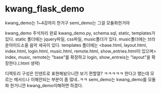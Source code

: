 kwang_flask_demo
================

kwang_demo는 1~4강까지 한거구
semi_demo는 그걸 모듈화한거야


kwang_demo 주석처리 완료
    kwang_demo.py, schema.sql, static, templates가 있다.
    static 폴더에는 jquery파일, css파일, music폴더가 있다.
        music폴더에는 브라운아이드소울 음악 세곡이 있다.
    templates 폴더에는
        <base.html, layout.html, index.html, login.html, 
        music.html, remote.html, show_entries.html이 있으며>
        index, music, remote는 "base"를 확장하고
        login, show_entreis는 "layout"을 확장한다.(.html 생략)

디렉토리 구성은 인덴트로 표현해놨으니깐 보기 편할껄? ㅋㅋㅋㅋㅋ
한다고 했는데 모르는 메서드나 이해안되는 부분이 좀 많네..ㅋㅋ 
semi_demo는 kwang_demo를 모듈화 한거니깐 kwang_demo이해하면 하겠다.

    
